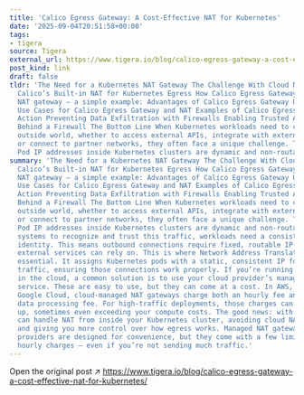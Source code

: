 ```yaml
---
title: 'Calico Egress Gateway: A Cost-Effective NAT for Kubernetes'
date: '2025-09-04T20:51:58+00:00'
tags:
- tigera
source: Tigera
external_url: https://www.tigera.io/blog/calico-egress-gateway-a-cost-effective-nat-for-kubernetes/
post_kind: link
draft: false
tldr: 'The Need for a Kubernetes NAT Gateway The Challenge With Cloud NAT Gateways
  Calico’s Built-in NAT for Kubernetes Egress How Calico Egress Gateway works as a
  NAT gateway – a simple example: Advantages of Calico Egress Gateway Used as a NAT
  Use Cases for Calico Egress Gateway and NAT Examples of Calico Egress Gateway in
  Action Preventing Data Exfiltration with Firewalls Enabling Trusted Access to Databases
  Behind a Firewall The Bottom Line When Kubernetes workloads need to connect to the
  outside world, whether to access external APIs, integrate with external systems,
  or connect to partner networks, they often face a unique challenge. The problem?
  Pod IP addresses inside Kubernetes clusters are dynamic and non-routable.'
summary: 'The Need for a Kubernetes NAT Gateway The Challenge With Cloud NAT Gateways
  Calico’s Built-in NAT for Kubernetes Egress How Calico Egress Gateway works as a
  NAT gateway – a simple example: Advantages of Calico Egress Gateway Used as a NAT
  Use Cases for Calico Egress Gateway and NAT Examples of Calico Egress Gateway in
  Action Preventing Data Exfiltration with Firewalls Enabling Trusted Access to Databases
  Behind a Firewall The Bottom Line When Kubernetes workloads need to connect to the
  outside world, whether to access external APIs, integrate with external systems,
  or connect to partner networks, they often face a unique challenge. The problem?
  Pod IP addresses inside Kubernetes clusters are dynamic and non-routable. For external
  systems to recognize and trust this traffic, workloads need a consistent, dependable
  identity. This means outbound connections require fixed, routable IP addresses that
  external services can rely on. This is where Network Address Translation (NAT) becomes
  essential. It assigns Kubernetes pods with a static, consistent IP for all outbound
  traffic, ensuring those connections work properly. If you’re running Kubernetes
  in the cloud, a common solution is to use your cloud provider’s managed NAT gateway
  service. These are easy to use, but they can come at a cost. In AWS, Azure, and
  Google Cloud, cloud-managed NAT gateways charge both an hourly fee and a per-gigabyte
  data processing fee. For high-traffic deployments, those charges can quickly add
  up, sometimes even exceeding your compute costs. The good news: with Calico, you
  can handle NAT from inside your Kubernetes cluster, avoiding cloud NAT gateway fees
  and giving you more control over how egress works. Managed NAT gateways from cloud
  providers are designed for convenience, but they come with a few limitations: Ongoing
  hourly charges – even if you’re not sending much traffic.'
---
```

Open the original post ↗ https://www.tigera.io/blog/calico-egress-gateway-a-cost-effective-nat-for-kubernetes/
